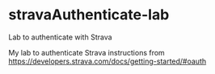 # stravaAuthenticate-lab
Lab to authenticate with Strava

My lab to authenticate Strava instructions from https://developers.strava.com/docs/getting-started/#oauth

